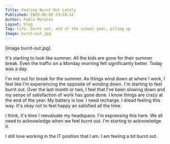 ```yaml
---
Title: Feeling Burnt Out Lately
Published: 2023-06-05 23:18:32
Author: Pablo Morales
Layout: blog
Tag: life, burnt out, end of the school year, piling up
Image: burnt-out.jpg
---
```

[image burnt-out.jpg]


It's starting to look like summer. All the kids are gone for their summer break. Even the traffic on a Monday morning felt significantly better. Today was a day.

I'm not out for break for the summer. As things wind down at where I work, I feel like I'm experiencing the opposite of winding down. I'm starting to feel burnt out. Over the last month or two, I feel that I've been slowing down and my sense of satisfaction of work has gone done. I know things are crazy at the end of the year. My battery is low. I need recharge. I dread feeling this way. It's okay not to feel happy an satisfied all the time. 

I think, it's time I reevaluate my headspace. I'm expressing this here. We all need to acknowledge when we feel burnt out. I'm starting to acknowledge it.


I still love working in the IT position that I am. I am feeling a bit burnt out.
